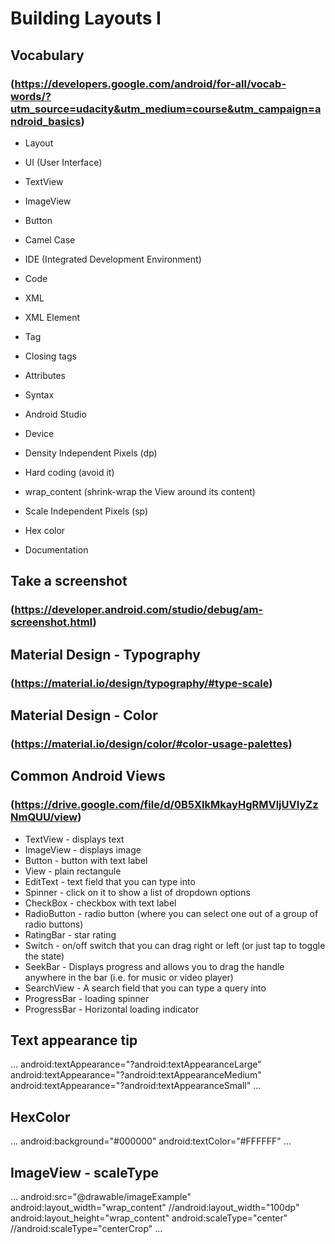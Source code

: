 # Building Layouts I

## Vocabulary
### (https://developers.google.com/android/for-all/vocab-words/?utm_source=udacity&utm_medium=course&utm_campaign=android_basics)

- Layout
- UI (User Interface)
- TextView
- ImageView
- Button
- Camel Case

- IDE (Integrated Development Environment)
- Code
- XML

- XML Element
- Tag
- Closing tags
- Attributes
- Syntax

- Android Studio
- Device
- Density Independent Pixels (dp)

- Hard coding (avoid it)
- wrap_content (shrink-wrap the View around its content)

- Scale Independent Pixels (sp)

- Hex color

- Documentation

## Take a screenshot
### (https://developer.android.com/studio/debug/am-screenshot.html)

## Material Design - Typography
### (https://material.io/design/typography/#type-scale)

## Material Design - Color
### (https://material.io/design/color/#color-usage-palettes)

## Common Android Views 
### (https://drive.google.com/file/d/0B5XIkMkayHgRMVljUVIyZzNmQUU/view)

- TextView - displays text
- ImageView - displays image
- Button - button with text label
- View - plain rectangule
- EditText - text field that you can type into
- Spinner - click on it to show a list of dropdown options
- CheckBox - checkbox with text label
- RadioButton - radio button (where you can select one out of a group of radio buttons)
- RatingBar - star rating
- Switch - on/off switch that you can drag right or left (or just tap to toggle the state)
- SeekBar - Displays progress and allows you to drag the handle anywhere in the bar (i.e. for music or video player)
- SearchView - A search field that you can type a query into
- ProgressBar - loading spinner
- ProgressBar - Horizontal loading indicator

## Text appearance tip
...
android:textAppearance="?android:textAppearanceLarge"
android:textAppearance="?android:textAppearanceMedium"
android:textAppearance="?android:textAppearanceSmall"
...

## HexColor
...
android:background="#000000"
android:textColor="#FFFFFF"
...

## ImageView - scaleType
...
android:src="@drawable/imageExample"
android:layout_width="wrap_content"
//android:layout_width="100dp"
android:layout_height="wrap_content"
android:scaleType="center"
//android:scaleType="centerCrop"
...
